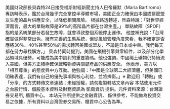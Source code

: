 
美國財政部長貝森特24日接受福斯財經新聞主持人巴帝羅默（Maria Bartiromo）專訪時表示，鑑於台灣幾乎完全掌控半導體市場，美國正全力確保由本國或緊密盟友生產的晶片供應安全，以降低相關風險。
根據路透轉述，貝森特說：「對世界經濟而言，最大的單點故障是99%的高階晶片都在台灣生產。」
單點故障（SPOF）指的是系統某部分若發生故障，就會導致整個系統停止運作。
他並補充說：「台灣確實做得非常出色，擁有完善的生態系統，但從風險管理角度來看，我不確定是否應將30%、40%甚至50%的需求轉回美國或盟友，不論是日本或中東。我們每天都在努力尋找解方。」
貝森特同時提到，美國在飛機引擎與零組件，以及部分化學品領域具優勢，可能成為美中談判的重要籌碼。他也強調，中國稀土礦物仍持續流入美國，但美方正積極確保戰略物資與關鍵產品的供應安全。
他表示，美方以「相互尊重」的態度與中方互動。他強調：「中國是全球第二大經濟體，但美國已明確表達，我們有自己的優先事項與核心利益，並將捍衛。」※ 歡迎用「轉貼」或「分享」的方式轉傳文章連結；未經授權，請勿複製轉貼文章內容
      本站使用元件之台股行情、個股基本資料及財務資訊為 凱衛資訊 提供。元件資料來源：台灣證券交易所, 櫃買中心。
      本站元件所提供之金融資訊， 係供參考，不能做為投資交易之依據，所有資料以台灣證券交易所、櫃買中心公告為準。

